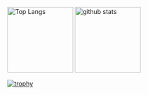<p align="left"> 
  <img alt="Top Langs" height="150px" src="https://github-readme-stats.vercel.app/api/top-langs/?username={orikooo3}&layout=compact&count_private=true&show_icons=true&theme=onedark" />
  <img alt="github stats" height="150px" src="https://github-readme-stats.vercel.app/api?username={orikooo3}&count_private=true&show_icons=true&show_icons=true&theme=onedark" />
</p>

[![trophy](https://github-profile-trophy.vercel.app/?username={orikooo3}&theme=onedark&column=7
)](https://github.com/ryo-ma/github-profile-trophy)

